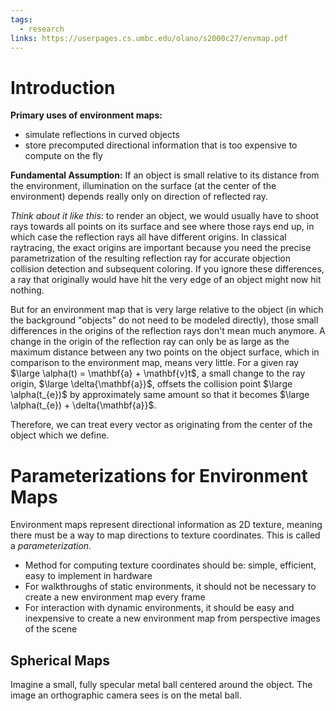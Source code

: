 ```yaml
---
tags:
  - research
links: https://userpages.cs.umbc.edu/olano/s2000c27/envmap.pdf
---
```

# Introduction

**Primary uses of environment maps:**
- simulate reflections in curved objects
- store precomputed directional information that is too expensive to compute on the fly

**Fundamental Assumption:**
If an object is small relative to its distance from the environment, illumination on the surface (at the center of the environment) depends really only on direction of reflected ray.

*Think about it like this*: to render an object, we would usually have to shoot rays towards all points on its surface and see where those rays end up, in which case the reflection rays all have different origins. In classical raytracing, the exact origins are important because you need the precise parametrization of the resulting reflection ray for accurate objection collision detection and subsequent coloring. If you ignore these differences, a ray that originally would have hit the very edge of an object might now hit nothing.

But for an environment map that is very large relative to the object (in which the background "objects" do not need to be modeled directly), those small differences in the origins of the reflection rays don't mean much anymore. A change in the origin of the reflection ray can only be as large as the maximum distance between any two points on the object surface, which in comparison to the environment map, means very little. For a given ray $\large \alpha(t) = \mathbf{a} + \mathbf{v}t$, a small change to the ray origin, $\large \delta{\mathbf{a}}$, offsets the collision point $\large \alpha(t_{e})$ by approximately same amount so that it becomes $\large \alpha(t_{e}) + \delta{\mathbf{a}}$.

Therefore, we can treat every vector as originating from the center of the object which we define.
# Parameterizations for Environment Maps

Environment maps represent directional information as 2D texture, meaning there must be a way to map directions to texture coordinates. This is called a *parameterization*.

- Method for computing texture coordinates should be: simple, efficient, easy to implement in hardware
- For walkthroughs of static environments, it should not be necessary to create a new environment map every frame
- For interaction with dynamic environments, it should be easy and inexpensive to create a new environment map from perspective images of the scene

## Spherical Maps

Imagine a small, fully specular metal ball centered around the object. The image an orthographic camera sees is on the metal ball.
